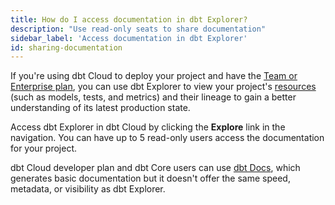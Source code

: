 ```yaml
---
title: How do I access documentation in dbt Explorer?
description: "Use read-only seats to share documentation"
sidebar_label: 'Access documentation in dbt Explorer'
id: sharing-documentation
---
```


If you're using dbt Cloud to deploy your project and have the [Team or Enterprise plan](https://www.getdbt.com/pricing/), you can use dbt Explorer to view your project's [resources](/docs/build/projects) (such as models, tests, and metrics) and their <Term id="data-lineage">lineage</Term> to gain a better understanding of its latest production state. 

Access dbt Explorer in dbt Cloud by clicking the **Explore** link in the navigation. You can have up to 5 read-only users access the documentation for your project.

dbt Cloud developer plan and dbt Core users can use [dbt Docs](/docs/collaborate/build-and-view-your-docs#dbt-docs), which generates basic documentation but it doesn't offer the same speed, metadata, or visibility as dbt Explorer. 
